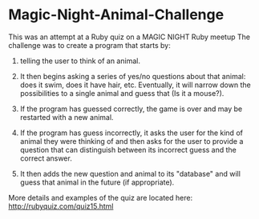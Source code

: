 # Magic-Night-Animal-Challenge

This was an attempt at a Ruby quiz on a MAGIC NIGHT Ruby meetup
The challenge was to create a program that starts by: 
1. telling the user to think of an animal. 

2. It then begins asking a series of yes/no questions about that animal: does it swim, does it have hair, etc. Eventually, it will narrow down the possibilities to a single animal and guess that (Is it a mouse?).

3. If the program has guessed correctly, the game is over and may be restarted with a new animal. 

4. If the program has guess incorrectly, it asks the user for the kind of animal they were thinking of and then asks for the user to provide a question that can distinguish between its incorrect guess and the correct answer. 

5. It then adds the new question and animal to its "database" and will guess that animal in the future (if appropriate).

More details and examples of the quiz are located here: http://rubyquiz.com/quiz15.html

